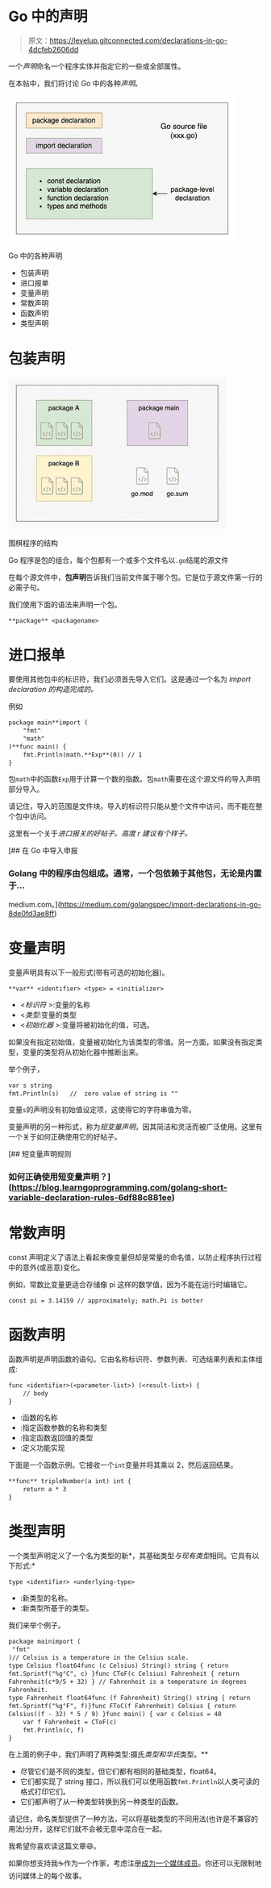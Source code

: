 # Go 中的声明

> 原文：<https://levelup.gitconnected.com/declarations-in-go-4dcfeb2606dd>

一个*声明*命名一个程序实体并指定它的一些或全部属性。

在本帖中，我们将讨论 Go 中的各种*声明*。

![](img/9f54de5cbc3db02cc76e64a434c6f2dc.png)

Go 中的各种声明

*   包装声明
*   进口报单
*   变量声明
*   常数声明
*   函数声明
*   类型声明

# 包装声明

![](img/97a01078731f228f8f402cc5a268fc4f.png)

围棋程序的结构

Go 程序是包的组合，每个包都有一个或多个文件名以`.go`结尾的源文件

在每个源文件中，**包声明**告诉我们当前文件属于哪个包。它是位于源文件第一行的必需子句。

我们使用下面的语法来声明一个包。

```
**package** <packagename>
```

# 进口报单

要使用其他包中的标识符，我们必须首先导入它们。这是通过一个名为 *import declaration 的构造完成的。*

例如

```
package main**import (
    "fmt"
    "math"
)**func main() {
    fmt.Println(math.**Exp**(0)) // 1
}
```

包`math`中的函数`Exp`用于计算一个数的指数。包`math`需要在这个源文件的导入声明部分导入。

请记住，导入的范围是文件块。导入的标识符只能从整个文件中访问，而不能在整个包中访问。

这里有一个关于*进口报关的好帖子。*高度 *r* 建议有个样子*。*

[](https://medium.com/golangspec/import-declarations-in-go-8de0fd3ae8ff) [## 在 Go 中导入申报

### Golang 中的程序由包组成。通常，一个包依赖于其他包，无论是内置于…

medium.com。](https://medium.com/golangspec/import-declarations-in-go-8de0fd3ae8ff) 

# 变量声明

变量声明具有以下一般形式(带有可选的初始化器)。

```
**var** <identifier> <type> = <initializer>
```

*   <*标识符* >:变量的名称
*   <*类型*:变量的类型
*   <*初始化器* >:变量将被初始化的值，可选。

如果没有指定初始值，变量被初始化为该类型的零值。另一方面，如果没有指定类型，变量的类型将从初始化器中推断出来。

举个例子，

```
var s string
fmt.Println(s)   //  zero value of string is ""
```

变量`s`的声明没有初始值设定项，这使得它的字符串值为零。

变量声明的另一种形式，称为*短变量声明*，因其简洁和灵活而被广泛使用。这里有一个关于如何正确使用它的好帖子。

[](https://blog.learngoprogramming.com/golang-short-variable-declaration-rules-6df88c881ee) [## 短变量声明规则

### 如何正确使用短变量声明？](https://blog.learngoprogramming.com/golang-short-variable-declaration-rules-6df88c881ee) 

# 常数声明

const 声明定义了语法上看起来像变量但却是常量的命名值，以防止程序执行过程中的意外(或恶意)变化。

例如，常数比变量更适合存储像 pi 这样的数学值，因为不能在运行时编辑它。

```
const pi = 3.14159 // approximately; math.Pi is better
```

# 函数声明

函数声明是声明函数的语句。它由名称标识符、参数列表、可选结果列表和主体组成:

```
func <identifier>(<parameter-list>) (<result-list>) {
    // body
}
```

*   <identifier>:函数的名称</identifier>
*   <parameter-list>:指定函数参数的名称和类型</parameter-list>
*   <result-list>:指定函数返回值的类型</result-list>
*   :定义功能实现

下面是一个函数示例。它接收一个`int`变量并将其乘以 2，然后返回结果。

```
**func** tripleNumber(a int) int {     
    return a * 3
}
```

# 类型声明

一个类型声明定义了一个名为类型的新*，其基础类型*与现有类型*相同。它具有以下形式:*

```
type <identifier> <underlying-type>
```

*   <identifier>:新类型的名称。</identifier>
*   <underlying-type>:新类型所基于的类型。</underlying-type>

我们来举个例子。

```
package mainimport (
 "fmt"
)// Celsius is a temperature in the Celsius scale.
type Celsius float64func (c Celsius) String() string { return fmt.Sprintf("%g°C", c) }func CToF(c Celsius) Fahrenheit { return Fahrenheit(c*9/5 + 32) } // Fahrenheit is a temperature in degrees Fahrenheit.
type Fahrenheit float64func (f Fahrenheit) String() string { return fmt.Sprintf("%g°F", f)}func FToC(f Fahrenheit) Celsius { return Celsius((f - 32) * 5 / 9) }func main() { var c Celsius = 40
    var f Fahrenheit = CToF(c)
    fmt.Println(c, f)
}
```

在上面的例子中，我们声明了两种类型:摄氏*类型和华氏*类型。**

*   尽管它们是不同的类型，但它们都有相同的基础类型，float64。
*   它们都实现了 string 接口，所以我们可以使用函数`fmt.Println`以人类可读的格式打印它们。
*   它们都声明了从一种类型转换到另一种类型的函数。

请记住，命名类型提供了一种方法，可以将基础类型的不同用法(也许是不兼容的用法)分开，这样它们就不会被无意中混合在一起。

我希望你喜欢读这篇文章😄。

如果你想支持我☕作为一个作家，考虑注册[成为一个媒体成员](https://jerryan.medium.com/membership)。你还可以无限制地访问媒体上的每个故事。